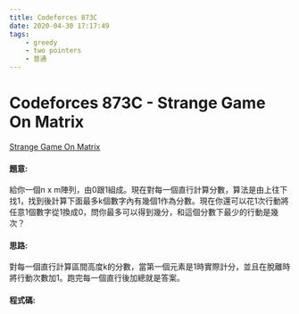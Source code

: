 ```yaml
---
title: Codeforces 873C
date: 2020-04-30 17:17:49
tags:
    - greedy
    - two pointers
    - 普通
---
```

# Codeforces 873C - Strange Game On Matrix

[Strange Game On Matrix](https://codeforces.com/problemset/problem/873/C)


#### 題意:
給你一個n x m陣列，由0跟1組成。現在對每一個直行計算分數，算法是由上往下找1，找到後計算下面最多k個數字內有幾個1作為分數。現在你還可以花1次行動將任意1個數字從1換成0，問你最多可以得到幾分，和這個分數下最少的行動是幾次？
<!-- more -->
#### 思路:
對每一個直行計算區間高度k的分數，當第一個元素是1時實際計分，並且在脫離時將行動次數加1。跑完每一個直行後加總就是答案。

#### 程式碼:
<script src="https://gist.github.com/Daviswww/6647f0ec1e751f77d1d389e3ea63a501.js"></script>